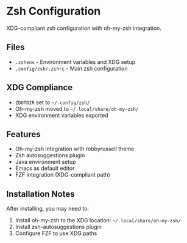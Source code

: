 # Zsh Configuration

XDG-compliant zsh configuration with oh-my-zsh integration.

## Files

- `.zshenv` - Environment variables and XDG setup
- `.config/zsh/.zshrc` - Main zsh configuration

## XDG Compliance

- `ZDOTDIR` set to `~/.config/zsh/`
- Oh-my-zsh moved to `~/.local/share/oh-my-zsh/`
- XDG environment variables exported

## Features

- Oh-my-zsh integration with robbyrussell theme
- Zsh autosuggestions plugin
- Java environment setup
- Emacs as default editor
- FZF integration (XDG-compliant path)

## Installation Notes

After installing, you may need to:
1. Install oh-my-zsh to the XDG location: `~/.local/share/oh-my-zsh/`
2. Install zsh-autosuggestions plugin
3. Configure FZF to use XDG paths
